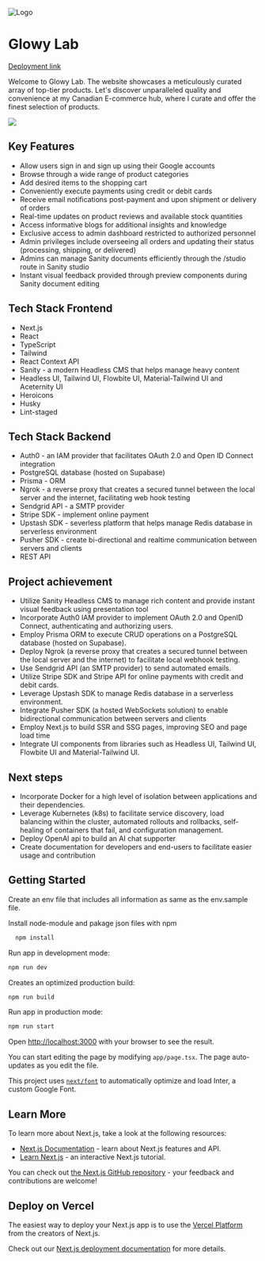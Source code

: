 ![Logo](https://res.cloudinary.com/dtdzvyf4s/image/upload/v1705736245/E-commerce/glowy-lab_azfonb.png)

# Glowy Lab

[Deployment link](https://glowylab.shop/)

Welcome to Glowy Lab. The website showcases a meticulously curated array of top-tier products. Let's discover unparalleled quality and convenience at my Canadian E-commerce hub, where I curate and offer the finest selection of products.

![](https://res.cloudinary.com/dtdzvyf4s/image/upload/v1706208265/glowy_nshjip.gif)

## Key Features

- Allow users sign in and sign up using their Google accounts
- Browse through a wide range of product categories
- Add desired items to the shopping cart
- Conveniently execute payments using credit or debit cards
- Receive email notifications post-payment and upon shipment or delivery of orders
- Real-time updates on product reviews and available stock quantities
- Access informative blogs for additional insights and knowledge
- Exclusive access to admin dashboard restricted to authorized personnel
- Admin privileges include overseeing all orders and updating their status (processing, shipping, or delivered)
- Admins can manage Sanity documents efficiently through the /studio route in Sanity studio
- Instant visual feedback provided through preview components during Sanity document editing

## Tech Stack Frontend

- Next.js
- React
- TypeScript
- Tailwind
- React Context API
- Sanity - a modern Headless CMS that helps manage heavy content
- Headless UI, Tailwind UI, Flowbite UI, Material-Tailwind UI and Aceternity UI
- Heroicons
- Husky
- Lint-staged

## Tech Stack Backend

- Auth0 - an IAM provider that facilitates OAuth 2.0 and Open ID Connect integration
- PostgreSQL database (hosted on Supabase)
- Prisma - ORM
- Ngrok - a reverse proxy that creates a secured tunnel between the local server and the internet, facilitating web hook testing
- Sendgrid API - a SMTP provider
- Stripe SDK - implement online payment
- Upstash SDK - severless platform that helps manage Redis database in serverless environment
- Pusher SDK - create bi-directional and realtime communication between servers and clients
- REST API

## Project achievement

- Utilize Sanity Headless CMS to manage rich content and provide instant visual feedback using presentation tool
- Incorporate Auth0 IAM provider to implement OAuth 2.0 and OpenID Connect, authenticating and authorizing users.
- Employ Prisma ORM to execute CRUD operations on a PostgreSQL database (hosted on Supabase).
- Deploy Ngrok (a reverse proxy that creates a secured tunnel between the local server and the internet) to facilitate local webhook testing.
- Use Sendgrid API (an SMTP provider) to send automated emails.
- Utilize Stripe SDK and Stripe API for online payments with credit and debit cards.
- Leverage Upstash SDK to manage Redis database in a serverless environment.
- Integrate Pusher SDK (a hosted WebSockets solution) to enable bidirectional communication between servers and clients
- Employ Next.js to build SSR and SSG pages, improving SEO and page load time
- Integrate UI components from libraries such as Headless UI, Tailwind UI, Flowbite UI and Material-Tailwind UI.

## Next steps

- Incorporate Docker for a high level of isolation between applications and their dependencies.
- Leverage Kubernetes (k8s) to facilitate service discovery, load balancing within the cluster, automated rollouts and rollbacks, self-healing of containers that fail, and configuration management.
- Deploy OpenAI api to build an AI chat supporter
- Create documentation for developers and end-users to facilitate easier usage and contribution

## Getting Started

Create an env file that includes all information as same as the env.sample file.

Install node-module and pakage json files with npm

```bash
  npm install
```

Run app in development mode:

```bash
npm run dev
```

Creates an optimized production build:

```bash
npm run build
```

Run app in production mode:

```bash
npm run start
```

Open [http://localhost:3000](http://localhost:3000) with your browser to see the result.

You can start editing the page by modifying `app/page.tsx`. The page auto-updates as you edit the file.

This project uses [`next/font`](https://nextjs.org/docs/basic-features/font-optimization) to automatically optimize and load Inter, a custom Google Font.

## Learn More

To learn more about Next.js, take a look at the following resources:

- [Next.js Documentation](https://nextjs.org/docs) - learn about Next.js features and API.
- [Learn Next.js](https://nextjs.org/learn) - an interactive Next.js tutorial.

You can check out [the Next.js GitHub repository](https://github.com/vercel/next.js/) - your feedback and contributions are welcome!

## Deploy on Vercel

The easiest way to deploy your Next.js app is to use the [Vercel Platform](https://vercel.com/new?utm_medium=default-template&filter=next.js&utm_source=create-next-app&utm_campaign=create-next-app-readme) from the creators of Next.js.

Check out our [Next.js deployment documentation](https://nextjs.org/docs/deployment) for more details.
